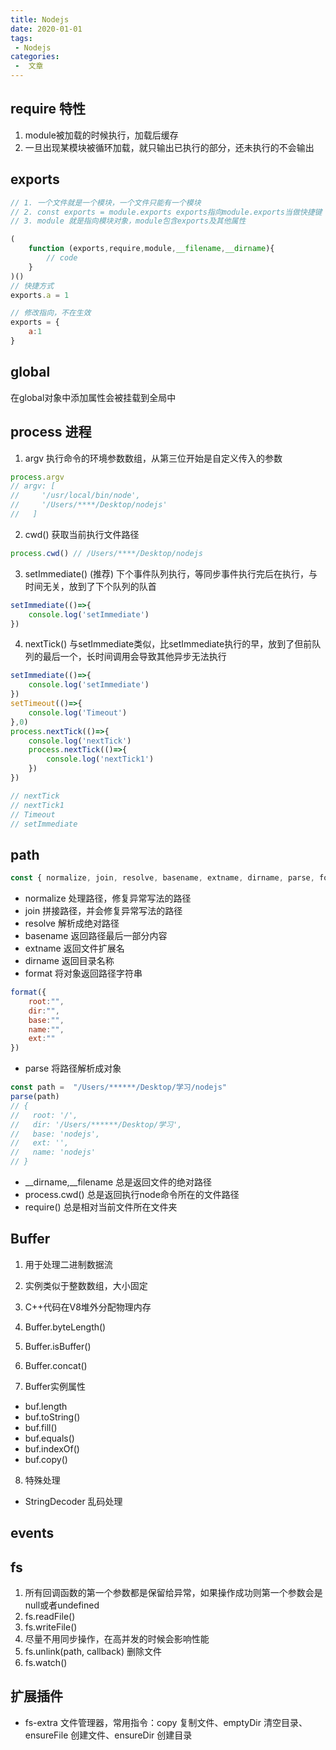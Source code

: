 ```yaml
---
title: Nodejs
date: 2020-01-01
tags:
 - Nodejs
categories:
 -  文章
---
```


## require 特性

1. module被加载的时候执行，加载后缓存
2. 一旦出现某模块被循环加载，就只输出已执行的部分，还未执行的不会输出

## exports

```js
// 1. 一个文件就是一个模块，一个文件只能有一个模块
// 2. const exports = module.exports exports指向module.exports当做快捷键
// 3. module 就是指向模块对象，module包含exports及其他属性

(
    function (exports,require,module,__filename,__dirname){
        // code
    }
)()
// 快捷方式
exports.a = 1

// 修改指向，不在生效
exports = {
    a:1
}
```

## global

在global对象中添加属性会被挂载到全局中

## process 进程

1. argv
执行命令的环境参数数组，从第三位开始是自定义传入的参数

```js
process.argv
// argv: [
//     '/usr/local/bin/node',
//     '/Users/****/Desktop/nodejs'
//   ]
```

2. cwd()
获取当前执行文件路径

```js
process.cwd() // /Users/****/Desktop/nodejs

```

3. setImmediate() (推荐)
下个事件队列执行，等同步事件执行完后在执行，与时间无关，放到了下个队列的队首

```js
setImmediate(()=>{
    console.log('setImmediate')
})
```

4. nextTick()
与setImmediate类似，比setImmediate执行的早，放到了但前队列的最后一个，长时间调用会导致其他异步无法执行

```js
setImmediate(()=>{
    console.log('setImmediate')
})
setTimeout(()=>{
    console.log('Timeout')
},0)
process.nextTick(()=>{
    console.log('nextTick')
    process.nextTick(()=>{
        console.log('nextTick1')
    })
})

// nextTick
// nextTick1
// Timeout
// setImmediate

```

## path

```js
const { normalize, join, resolve, basename, extname, dirname, parse, format } = require('path')
```

- normalize 处理路径，修复异常写法的路径
- join 拼接路径，并会修复异常写法的路径
- resolve 解析成绝对路径
- basename 返回路径最后一部分内容
- extname 返回文件扩展名
- dirname 返回目录名称
- format 将对象返回路径字符串

```js
format({
    root:"",
    dir:"",
    base:"",
    name:"",
    ext:""
})
```

- parse 将路径解析成对象

```js
const path =  "/Users/******/Desktop/学习/nodejs"
parse(path)
// {
//   root: '/',
//   dir: '/Users/******/Desktop/学习',
//   base: 'nodejs',
//   ext: '',
//   name: 'nodejs'
// }
```

- __dirname,__filename 总是返回文件的绝对路径
- process.cwd() 总是返回执行node命令所在的文件路径
- require() 总是相对当前文件所在文件夹

## Buffer

1. 用于处理二进制数据流
2. 实例类似于整数数组，大小固定
3. C++代码在V8堆外分配物理内存

4. Buffer.byteLength()
5. Buffer.isBuffer()
6. Buffer.concat()

7. Buffer实例属性

- buf.length
- buf.toString()
- buf.fill()
- buf.equals()
- buf.indexOf()
- buf.copy()

8. 特殊处理

- StringDecoder 乱码处理

## events

## fs

1. 所有回调函数的第一个参数都是保留给异常，如果操作成功则第一个参数会是null或者undefined
2. fs.readFile()
3. fs.writeFile()
4. 尽量不用同步操作，在高并发的时候会影响性能
5. fs.unlink(path, callback) 删除文件
6. fs.watch()

## 扩展插件

- fs-extra 文件管理器，常用指令：copy 复制文件、emptyDir 清空目录、ensureFile 创建文件、ensureDir 创建目录

